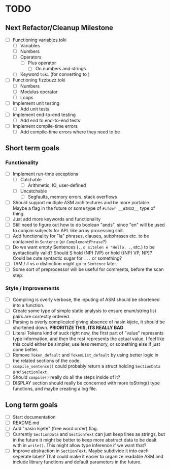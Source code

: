 # TODO

## Next Refactor/Cleanup Milestone

- [ ] Functioning variables.toki
    - [ ] Variables
    - [ ] Numbers
    - [ ] Operators
        - [ ] Plus operator
            - [ ] On numbers and strings
    - [ ] Keyword `toki` (for converting to )
- [ ] Functioning fizzbuzz.toki
    - [ ] Numbers
    - [ ] Modulus operator
    - [ ] Loops
- [ ] Implement unit testing
    - [ ] Add unit tests
- [ ] Implement end-to-end testing
    - [ ] Add end to end-to-end tests
- [ ] Implement compile-time errors
    - [ ] Add compile-time errors where they need to be

## Short term goals

### Functionality

- [ ] Implement run-time exceptions
    - [ ] Catchable
        - [ ] Arithmetic, IO, user-defined
    - [ ] Uncatchable
        - [ ] Segfaults, memory errors, stack overflows
- [ ] Should support multiple ASM architectures and be more portable. Maybe a
flag in the future or some type of `#ifdef __WIN32__` type of thing.
- [ ] Just add more keywords and functionality
- [ ] Still need to figure out how to do boolean "ands", since "en" will be used
to conjoin subjects for APL like array processing shit.
- [ ] Add functionality for "la" phrases, clauses, subphrases etc. to be
contained in `Sentence` (or `ComplementPhrase`?)
- [ ] Do we want empty Sentences (`.`, `o sitelen e "Hello. .`, etc.) to be
syntactically valid? Should S hold (NP) (VP) or hold {(NP) VP, NP}? Could be
cute syntactic sugar for `...` or something?
- [ ] TAM / *li* vs *o* distinction might go in `Sentence` later.
- [ ] Some sort of preprocessor will be useful for comments, before the
scan step.

### Style / Improvements

- [ ] Compiling is overly verbose, the inputing of ASM should be shortened into
a function.
- [ ] Create some type of simple static analysis to ensure enum/string list
pairs are correctly ordered.
- [ ] Parsing is overly complicated giving absence of nasin kijete, it should be
shortened down. **PRIORITIZE THIS, ITS REALLY BAD**
- [ ] Literal Tokens kind of suck right now, the first part of "value"
represents type information, and then the rest represents the actual value. I
feel like this could either be simpler, use less memory, or something else if
just done better.
- [ ] Remove `Token_default` and `TokenList_default` by using better logic in
the related sections of the code.
- [ ] `compile_sentence()` could probably return a struct holding `SectionData`
and `SectionText`
- [ ] Should `compile()` really do all the steps inside of it?
- [ ] DISPLAY section should really be concerned with more toString() type
functions, and maybe creating a log file.

## Long term goals

- [ ] Start documentation
- [ ] README.md
- [ ] Add "nasin kijete" (free word order) flag.
- [ ] Currently `SectionData` and `SectionText` can just keep lines as strings,
but in the future it might be better to keep more abstract data to be dealt with
in `write()`. This might allow type inference if we want that?
- [ ] Improve abstraction in `SectionText`. Maybe subdivide it into each
seperate label? That could make it easier to organize readable ASM and include
library functions and default parameters in the future.
